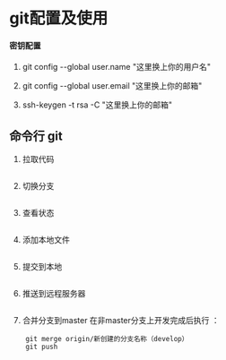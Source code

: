 # git配置及使用

#### 密钥配置

1. git config --global  user.name "这里换上你的用户名"

2. git config --global user.email "这里换上你的邮箱"

3. ssh-keygen -t rsa -C "这里换上你的邮箱"

## 命令行 git
1. 拉取代码
``` git clone 仓库地址 
```
2. 切换分支
``` git checkout 分支名称
```
3. 查看状态
``` git status
```
4. 添加本地文件
``` git add .
```
5. 提交到本地
``` git commit -m "提交说明"
```
6. 推送到远程服务器
``` git push
```
7. 合并分支到master
在非master分支上开发完成后执行 ： 
``` git checkout master
    git merge origin/新创建的分支名称（develop）
    git push
```